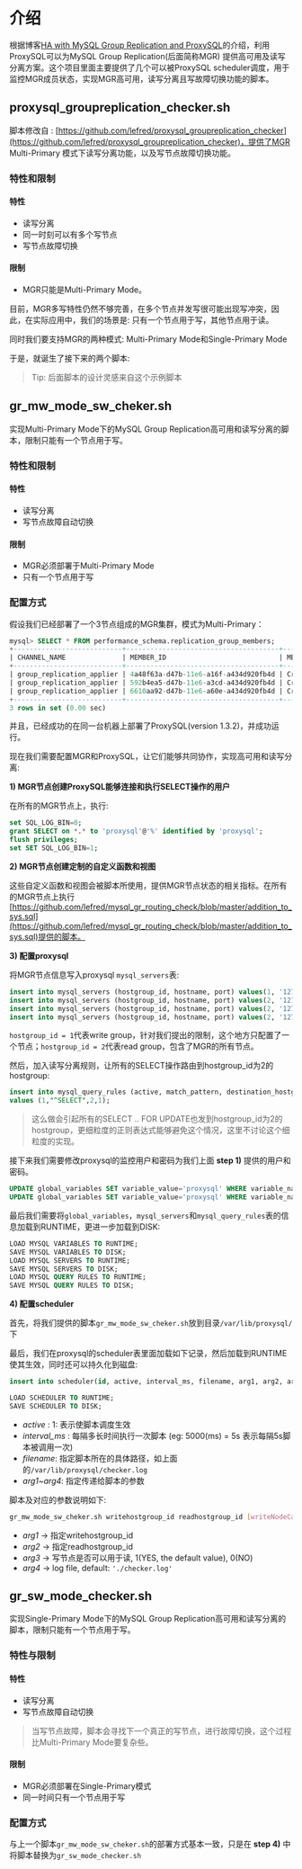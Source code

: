 # 介绍

根据博客[HA with MySQL Group Replication and ProxySQL](http://lefred.be/content/ha-with-mysql-group-replication-and-proxysql/)的介绍，利用ProxySQL可以为MySQL Group Replication(后面简称MGR) 提供高可用及读写分离方案。这个项目里面主要提供了几个可以被ProxySQL scheduler调度，用于监控MGR成员状态，实现MGR高可用，读写分离且写故障切换功能的脚本。

## proxysql_groupreplication_checker.sh

脚本修改自 : [https://github.com/lefred/proxysql_groupreplication_checker](https://github.com/lefred/proxysql_groupreplication_checker)，提供了MGR Multi-Primary 模式下读写分离功能，以及写节点故障切换功能。

### 特性和限制

#### 特性

- 读写分离
- 同一时刻可以有多个写节点
- 写节点故障切换

#### 限制

- MGR只能是Multi-Primary Mode。


目前，MGR多写特性仍然不够完善，在多个节点并发写很可能出现写冲突，因此，在实际应用中，我们的场景是: 只有一个节点用于写，其他节点用于读。

同时我们要支持MGR的两种模式: Multi-Primary Mode和Single-Primary Mode

于是，就诞生了接下来的两个脚本:

> Tip: 后面脚本的设计灵感来自这个示例脚本

## gr_mw_mode_sw_cheker.sh

实现Multi-Primary Mode下的MySQL Group Replication高可用和读写分离的脚本，限制只能有一个节点用于写。

### 特性和限制

#### 特性

- 读写分离
- 写节点故障自动切换

#### 限制

- MGR必须部署于Multi-Primary Mode
- 只有一个节点用于写

### 配置方式

假设我们已经部署了一个3节点组成的MGR集群，模式为Multi-Primary：

```sql
mysql> SELECT * FROM performance_schema.replication_group_members;
+---------------------------+--------------------------------------+-------------+-------------+--------------+
| CHANNEL_NAME              | MEMBER_ID                            | MEMBER_HOST | MEMBER_PORT | MEMBER_STATE |
+---------------------------+--------------------------------------+-------------+-------------+--------------+
| group_replication_applier | 4a48f63a-d47b-11e6-a16f-a434d920fb4d | CrazyPig-PC |       24801 | ONLINE       |
| group_replication_applier | 592b4ea5-d47b-11e6-a3cd-a434d920fb4d | CrazyPig-PC |       24802 | ONLINE       |
| group_replication_applier | 6610aa92-d47b-11e6-a60e-a434d920fb4d | CrazyPig-PC |       24803 | ONLINE       |
+---------------------------+--------------------------------------+-------------+-------------+--------------+
3 rows in set (0.00 sec)
```

并且，已经成功的在同一台机器上部署了ProxySQL(version 1.3.2)，并成功运行。

现在我们需要配置MGR和ProxySQL，让它们能够共同协作，实现高可用和读写分离:

**1) MGR节点创建ProxySQL能够连接和执行SELECT操作的用户**

在所有的MGR节点上，执行:

```sql
set SQL_LOG_BIN=0;
grant SELECT on *.* to 'proxysql'@'%' identified by 'proxysql';
flush privileges;
set SET SQL_LOG_BIN=1;
```

**2) MGR节点创建定制的自定义函数和视图**

这些自定义函数和视图会被脚本所使用，提供MGR节点状态的相关指标。在所有的MGR节点上执行[https://github.com/lefred/mysql_gr_routing_check/blob/master/addition_to_sys.sql](https://github.com/lefred/mysql_gr_routing_check/blob/master/addition_to_sys.sql)提供的脚本。

**3) 配置proxysql**

将MGR节点信息写入proxysql `mysql_servers`表:

```sql
insert into mysql_servers (hostgroup_id, hostname, port) values(1, '127.0.0.1', 24801);
insert into mysql_servers (hostgroup_id, hostname, port) values(2, '127.0.0.1', 24801);
insert into mysql_servers (hostgroup_id, hostname, port) values(2, '127.0.0.1', 24802);
insert into mysql_servers (hostgroup_id, hostname, port) values(2, '127.0.0.1', 24803);
```

`hostgroup_id = 1`代表write group，针对我们提出的限制，这个地方只配置了一个节点；`hostgroup_id = 2`代表read group，包含了MGR的所有节点。

然后，加入读写分离规则，让所有的SELECT操作路由到hostgroup_id为2的hostgroup:

```sql
insert into mysql_query_rules (active, match_pattern, destination_hostgroup, apply) 
values (1,"^SELECT",2,1);
```

> 这么做会引起所有的SELECT .. FOR UPDATE也发到hostgroup_id为2的hostgroup，更细粒度的正则表达式能够避免这个情况，这里不讨论这个细粒度的实现。

接下来我们需要修改proxysql的监控用户和密码为我们上面 **step 1)** 提供的用户和密码。

```sql
UPDATE global_variables SET variable_value='proxysql' WHERE variable_name='mysql-monitor_username';
UPDATE global_variables SET variable_value='proxysql' WHERE variable_name='mysql-monitor_password';
```

最后我们需要将`global_variables`，`mysql_servers`和`mysql_query_rules`表的信息加载到RUNTIME，更进一步加载到DISK:

```sql
LOAD MYSQL VARIABLES TO RUNTIME;
SAVE MYSQL VARIABLES TO DISK;
LOAD MYSQL SERVERS TO RUNTIME;
SAVE MYSQL SERVERS TO DISK;
LOAD MYSQL QUERY RULES TO RUNTIME;
SAVE MYSQL QUERY RULES TO DISK;
```

**4) 配置scheduler**

首先，将我们提供的脚本`gr_mw_mode_sw_cheker.sh`放到目录`/var/lib/proxysql/`下

最后，我们在proxysql的scheduler表里面加载如下记录，然后加载到RUNTIME使其生效，同时还可以持久化到磁盘:

```sql
insert into scheduler(id, active, interval_ms, filename, arg1, arg2, arg3, arg4)  values(1, 1, 3000, '/var/lib/proxysql/check_proxy.sh', 0, 1, 1, '/var/lib/proxysql/checker.log');

LOAD SCHEDULER TO RUNTIME;
SAVE SCHEDULER TO DISK;
```

- *active* : 1: 表示使脚本调度生效
- *interval_ms* : 每隔多长时间执行一次脚本 (eg: 5000(ms) = 5s 表示每隔5s脚本被调用一次)
- *filename*: 指定脚本所在的具体路径，如上面的`/var/lib/proxysql/checker.log`
- *arg1~arg4*: 指定传递给脚本的参数

脚本及对应的参数说明如下:

```bash
gr_mw_mode_sw_cheker.sh writehostgroup_id readhostgroup_id [writeNodeCanRead] [log file]
```

- *arg1* -> 指定writehostgroup_id
- *arg2* -> 指定readhostgroup_id
- *arg3* -> 写节点是否可以用于读, 1(YES, the default value), 0(NO)
- *arg4* -> log file, default: `'./checker.log'`

## gr_sw_mode_checker.sh

实现Single-Primary Mode下的MySQL Group Replication高可用和读写分离的脚本，限制只能有一个节点用于写。

### 特性与限制

#### 特性

- 读写分离
- 写节点故障自动切换

> 当写节点故障，脚本会寻找下一个真正的写节点，进行故障切换，这个过程比Multi-Primary Mode要复杂些。

#### 限制

- MGR必须部署在Single-Primary模式
- 同一时间只有一个节点用于写

### 配置方式

与上一个脚本`gr_mw_mode_sw_cheker.sh`的部署方式基本一致，只是在 **step 4)** 中将脚本替换为`gr_sw_mode_checker.sh`

